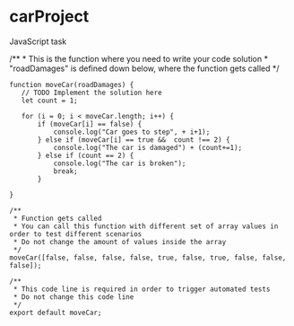 # carProject
JavaScript task





/**
     * This is the function where you need to write your code solution
     * "roadDamages" is defined down below, where the function gets called
     */
     
     
     
    function moveCar(roadDamages) {
       // TODO Implement the solution here
       let count = 1;
     
       for (i = 0; i < moveCar.length; i++) {
           if (moveCar[i] == false) {
               console.log("Car goes to step", + i+1);
           } else if (moveCar[i] == true &&  count !== 2) {
               console.log("The car is damaged") + (count+=1);
           } else if (count == 2) {
               console.log("The car is broken");
               break;
           }
       
    }

    /**
     * Function gets called
     * You can call this function with different set of array values in order to test different scenarios
     * Do not change the amount of values inside the array
     */
    moveCar([false, false, false, false, true, false, true, false, false, false]);

    /**
     * This code line is required in order to trigger automated tests
     * Do not change this code line
     */
    export default moveCar;
